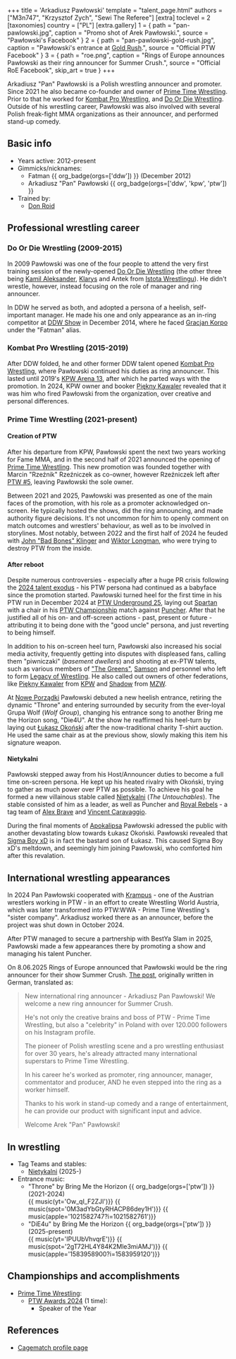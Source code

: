 +++
title = 'Arkadiusz Pawłowski'
template = "talent_page.html"
authors = ["M3n747", "Krzysztof Zych", "Sewi The Referee"]
[extra]
toclevel = 2
[taxonomies]
country = ["PL"]
[extra.gallery]
1 = { path = "pan-pawlowski.jpg", caption = "Promo shot of Arek Pawłowski.", source = "Pawłowski's Facebook" }
2 = { path = "pan-pawlowski-gold-rush.jpg", caption = "Pawłowski's entrance at [Gold Rush](@/e/ptw/2024-02-03-ptw-5-gold-rush.md).", source = "Official PTW Facebook" }
3 = { path = "roe.png", caption = "Rings of Europe announces Pawłowski as their ring announcer for Summer Crush.", source = "Official RoE Facebook", skip_art = true }
+++

Arkadiusz "Pan" Pawłowski is a Polish wrestling announcer and promoter. Since 2021 he also became co-founder and owner of [Prime Time Wrestling](@/o/ptw.md). Prior to that he worked for [Kombat Pro Wrestling](@/o/kpw.md), and [Do Or Die Wrestling](@/o/ddw.md). Outside of his wrestling career, Pawłowski was also involved with several Polish freak-fight MMA organizations as their announcer, and performed stand-up comedy.

## Basic info

* Years active: 2012-present
* Gimmicks/nicknames:
  - Fatman {{ org_badge(orgs=['ddw']) }} (December 2012)
  - Arkadiusz "Pan" Pawłowski {{ org_badge(orgs=['ddw', 'kpw', 'ptw']) }}
* Trained by:
  - [Don Roid](@/w/don-roid.md)

## Professional wrestling career

### Do Or Die Wrestling (2009-2015)

In 2009 Pawłowski was one of the four people to attend the very first training session of the newly-opened [Do Or Die Wrestling](@/o/ddw.md) (the other three being [Kamil Aleksander](@/w/kamil-aleksander.md), [Klarys](@/w/klarys.md) and Antek from [Istota Wrestlingu][yt-iw]).
He didn't wrestle, however, instead focusing on the role of manager and ring announcer.

In DDW he served as both, and adopted a persona of a heelish, self-important manager. He made his one and only appearance as an in-ring competitor at [DDW Show](@/e/ddw/2014-12-13-ddw-12.md) in December 2014, where he faced [Gracjan Korpo](@/w/gracjan-korpo.md) under the "Fatman" alias.

### Kombat Pro Wrestling (2015-2019)

After DDW folded, he and other former DDW talent opened [Kombat Pro Wrestling](@/o/kpw.md), where Pawłowski continued his duties as ring announcer.
This lasted until 2019's [KPW Arena 13](@/e/kpw/2019-04-05-kpw-arena-13.md), after which he parted ways with the promotion. In 2024, KPW owner and booker [Piękny Kawaler](@/w/piekny-kawaler.md) revealed that it was him who fired Pawłowski from the organization, over creative and personal differences.

### Prime Time Wrestling (2021-present)

#### Creation of PTW

After his departure from KPW, Pawłowski spent the next two years working for Fame MMA, and in the second half of 2021 announced the opening of [Prime Time Wrestling](@/o/ptw.md).
This new promotion was founded together with Marcin "Rzeźnik" Rzeźniczek as co-owner, however Rzeźniczek left after [PTW #5](@/e/ptw/2024-02-03-ptw-5-gold-rush.md), leaving Pawłowski the sole owner.

Between 2021 and 2025, Pawłowski was presented as one of the main faces of the promotion, with his role as a promoter acknowledged on-screen. He typically hosted the shows, did the ring announcing, and made authority figure decisions. It's not uncommon for him to openly comment on match outcomes and wrestlers' behaviour, as well as to be involved in storylines. Most notably, between 2022 and the first half of 2024 he feuded with [John "Bad Bones" Klinger](@/w/bad-bones.md) and [Wiktor Longman](@/w/wiktor-longman.md), who were trying to destroy PTW from the inside.

#### After reboot

Despite numerous controversies - especially after a huge PR crisis following the [2024 talent exodus](@/a/ptw-exits.md) - his PTW persona had continued as a babyface since the promotion started. Pawłowski turned heel for the first time in his PTW run in December 2024 at [PTW Underground 25](@/e/ptw/2024-12-07-ptw-underground-25.md), laying out [Spartan](@/w/spartan.md) with a chair in his [PTW Championship](@/c/ptw-championship.md) match against [Puncher](@/w/puncher.md). After that he justified all of his on- and off-screen actions - past, present or future - attributing it to being done with the "good uncle" persona, and just reverting to being himself.

In addition to his on-screen heel turn, Pawłowski also increased his social media activity, frequently getting into disputes with displeased fans, calling them "piwniczaki" (_basement dwellers_) and shooting at ex-PTW talents, such as various members of ["The Greens"](@/tt/zieloni.md), [Samson](@/w/samson.md) and personnel who left to form [Legacy of Wrestling](@/o/low.md). He also called out owners of other federations, like [Piękny Kawaler](@/w/piekny-kawaler.md) from [KPW](@/o/kpw.md) and [Shadow](@/w/shadow.md) from [MZW](@/o/mzw.md).

At [Nowe Porządki](@/e/ptw/2025-01-11-ptw-nowe-porzadki.md) Pawłowski debuted a new heelish entrance, retiring the dynamic "Throne" and entering surrounded by security from the ever-loyal Grupa Wolf (_Wolf Group_), changing his entrance song to another Bring me the Horizon song, "Die4U". At the show he reaffirmed his heel-turn by laying out [Łukasz Okoński](@/w/lukasz-okonski.md) after the now-traditional charity T-shirt auction. He used the same chair as at the previous show, slowly making this item his signature weapon.

#### Nietykalni

Pawłowski stepped away from his Host/Announcer duties to become a full time on-screen persona. He kept up his heated rivalry with Okoński, trying to gather as much power over PTW as possible. To achieve his goal he formed a new villainous stable called [Nietykalni](@/tt/nietykalni.md) (_The Untouchables_). The stable consisted of him as a leader, as well as Puncher and [Royal Rebels](@/tt/royal-rebels.md) - a tag team of [Alex Brave](@/w/alex-brave.md) and [Vincent Caravaggio](@/w/vincent-caravaggio.md). 

During the final moments of [Apokalipsa](@/e/ptw/2025-08-30-ptw-apokalipsa.md) Pawłowski adressed the public with another devastating blow towards Łukasz Okoński. Pawłowski revealed that [Sigma Boy xD](@/w/sigma-boy.md) is in fact the bastard son of Łukasz. This caused Sigma Boy xD's meltdown, and seemingly him joining Pawłowski, who comforted him after this revalation.

## International wrestling appearances

In 2024 Pan Pawłowski cooperated with [Krampus](@/w/krampus.md) - one of the Austrian wrestlers working in PTW - in an effort to create Wrestling World Austria, which was later transformed into PTW:WWA - Prime Time Wrestling's "sister company". Arkadiusz worked there as an announcer, before the project was shut down in October 2024. 

After PTW managed to secure a partnership with BestYa Slam in 2025, Pawłowski made a few appearances there by promoting a show and managing his talent Puncher.

On 8.06.2025 Rings of Europe announced that Pawłowski would be the ring announcer for their show Summer Crush. [The post][rings-of-pawel], originally written in German, translated as:

> New international ring announcer - Arkadiusz Pan Pawłowski!
> We welcome a new ring announcer for Summer Crush. 
>
> He's not only the creative brains and boss of PTW - Prime Time Wrestling, but also a "celebrity" in Poland with over 120.000 followers on his Instagram profile.
>
> The pioneer of Polish wrestling scene and a pro wrestling enthusiast for over 30 years, he's already attracted many international superstars to Prime Time Wrestling.
>
> In his career he's worked as promoter, ring announcer, manager, commentator and producer, AND he even stepped into the ring as a worker himself.
>
> Thanks to his work in stand-up comedy and a range of entertainment, he can provide our product with significant input and advice.
>
> Welcome Arek "Pan" Pawłowski!


## In wrestling

* Tag Teams and stables:
  - [Nietykalni](@/tt/nietykalni.md) (2025-)
* Entrance music:
  - "Throne" by Bring Me the Horizon
    {{ org_badge(orgs=['ptw']) }} (2021-2024) <br>
    {{ music(yt='Ow_qI_F2ZJI')}}
    {{ music(spot='0M3adYbGtyRHACP86dey1H')}}
    {{ music(apple='1021582747?i=1021582761')}}
  - "DiE4u" by Bring Me the Horizon
    {{ org_badge(orgs=['ptw']) }} (2025-present) <br>
    {{ music(yt='IPUUbVhvqrE')}}
    {{ music(spot='2gT72HL4Y84K2Mle3miAMJ')}}
    {{ music(apple='1583958900?i=1583959120')}}  

## Championships and accomplishments

* [Prime Time Wrestling](@/o/ptw.md):
  - [PTW Awards 2024](@/a/ptw-awards-2024.md) (1 time):
    * Speaker of the Year

## References

* [Cagematch profile page](https://www.cagematch.net/?id=2&nr=6523)

[yt-iw]:https://www.youtube.com/@IstotaWrestlingu
[rings-of-pawel]:https://www.facebook.com/ringsofeurope/posts/pfbid0S8SS8eNu3Vwq7pMm7hmLs97HBEq6t6j6zrLckDE7TixabwX8Hb64C8mT1j8TRsFZl
